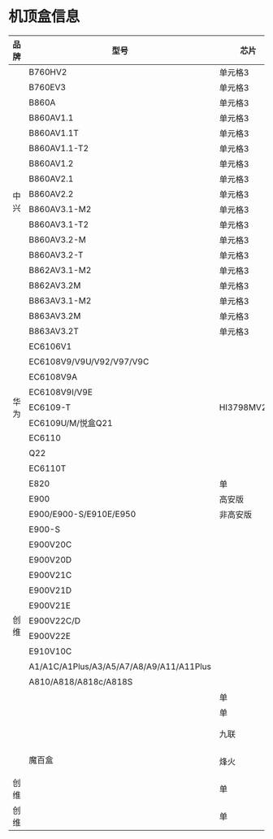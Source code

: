 <!DOCTYPE html>
<html lang="en">
<body>
    <h1>机顶盒信息</h1>
    <table>
        <thead>
            <tr>
                <th>品牌</th>
                <th>型号</th>
                <th>芯片</th>
                <th>原系统</th>
                <th>刷机系统</th>
                <th>备注</th>
            </tr>
        </thead>
        <tbody>
            <tr>
                <td rowspan="18">中兴</td>
                <td>B760HV2</td>
                <td>单元格3</td>
                <td>4.4.2</td>
                <td>4.4.2</td>
                <td>备注</td>
            </tr>
            <tr>
                <td>B760EV3</td>
                <td>单元格3</td>
                <td>4.4.2</td>
                <td>4.4.2</td>
                <td>备注</td>
            </tr>
            <tr>
                <td>B860A</td>
                <td>单元格3</td>
                <td>4.4.2</td>
                <td>4.4.2</td>
                <td>备注</td>
            </tr>
            <tr>
                <td>B860AV1.1</td>
                <td>单元格3</td>
                <td>4.4.2</td>
                <td>4.4.2</td>
                <td>备注</td>
            </tr>
            <tr>
                <td>B860AV1.1T</td>
                <td>单元格3</td>
                <td>4.4.2</td>
                <td>4.4.2</td>
                <td>备注</td>
            </tr>
            <tr>
                <td>B860AV1.1-T2</td>
                <td>单元格3</td>
                <td>4.4.2</td>
                <td>4.4.2</td>
                <td>备注</td>
            </tr>
            <tr>
                <td>B860AV1.2</td>
                <td>单元格3</td>
                <td>4.4.2</td>
                <td>4.4.2</td>
                <td>备注</td>
            </tr>
            <tr>
                <td>B860AV2.1</td>
                <td>单元格3</td>
                <td>4.4.2</td>
                <td>4.4.2</td>
                <td>备注</td>
            </tr>
            <tr>
                <td>B860AV2.2</td>
                <td>单元格3</td>
                <td>4.4.2</td>
                <td>4.4.2</td>
                <td>备注</td>
            </tr>
            <tr>
                <td>B860AV3.1-M2</td>
                <td>单元格3</td>
                <td>4.4.2</td>
                <td>4.4.2</td>
                <td>备注</td>
            </tr>
            <tr>
                <td>B860AV3.1-T2</td>
                <td>单元格3</td>
                <td>4.4.2</td>
                <td>4.4.2</td>
                <td>备注</td>
            </tr>
            <tr>
                <td>B860AV3.2-M</td>
                <td>单元格3</td>
                <td>4.4.2</td>
                <td>4.4.2</td>
                <td>备注</td>
            </tr>
            <tr>
                <td>B860AV3.2-T</td>
                <td>单元格3</td>
                <td>4.4.2</td>
                <td>4.4.2</td>
                <td>备注</td>
            </tr>
            <tr>
                <td>B862AV3.1-M2</td>
                <td>单元格3</td>
                <td>4.4.2</td>
                <td>4.4.2</td>
                <td>备注</td>
            </tr>
            <tr>
                <td>B862AV3.2M</td>
                <td>单元格3</td>
                <td>4.4.2</td>
                <td>4.4.2</td>
                <td>备注</td>
            </tr>
            <tr>
                <td>B863AV3.1-M2</td>
                <td>单元格3</td>
                <td>4.4.2</td>
                <td>4.4.2</td>
                <td>备注</td>
            </tr>
            <tr>
                <td>B863AV3.2M</td>
                <td>单元格3</td>
                <td>4.4.2</td>
                <td>4.4.2</td>
                <td>备注</td>
            </tr>
            <tr>
                <td>B863AV3.2T</td>
                <td>单元格3</td>
                <td>4.4.2</td>
                <td>4.4.2</td>
                <td>备注</td>
            </tr>
            <tr>
                <td rowspan="9">华为</td>
                <td>EC6106V1</td>
                <td></td>
                <td></td>
                <td></td>
                <td>备注</td>
            </tr>
            <tr>
                <td>EC6108V9/V9U/V92/V97/V9C</td>
                <td></td>
                <td></td>
                <td></td>
                <td>备注</td>
            </tr>
            <tr>
                <td>EC6108V9A</td>
                <td></td>
                <td></td>
                <td></td>
                <td>备注</td>
            </tr>
            <tr>
                <td>EC6108V9I/V9E</td>
                <td></td>
                <td></td>
                <td></td>
                <td>备注</td>
            </tr>
            <tr>
                <td>EC6109-T</td>
                <td>HI3798MV200</td>
                <td></td>
                <td></td>
                <td>备注</td>
            </tr>
            <tr>
                <td>EC6109U/M/悦盒Q21</td>
                <td></td>
                <td></td>
                <td></td>
                <td>备注</td>
            </tr>
            <tr>
                <td>EC6110</td>
                <td></td>
                <td></td>
                <td></td>
                <td>备注</td>
            </tr>
            <tr>
                <td>Q22</td>
                <td></td>
                <td></td>
                <td></td>
                <td>备注</td>
            </tr>
            <tr>
                <td>EC6110T</td>
                <td></td>
                <td></td>
                <td></td>
                <td>备注</td>
            </tr>
            <tr>
                <td rowspan="18">创维</td>
                <td>E820</td>
                <td>单</td>
                <td>4.4.2</td>
                <td>4.4.2</td>
                <td>备注</td>
            </tr>
            <tr>
                <td>E900</td>
                <td>高安版</td>
                <td></td>
                <td></td>
                <td>备注</td>
            </tr>
            <tr>
                <td>E900/E900-S/E910E/E950</td>
                <td>非高安版</td>
                <td></td>
                <td></td>
                <td>备注</td>
            </tr>
            <tr>
                <td>E900-S</td>
                <td></td>
                <td></td>
                <td></td>
                <td>备注</td>
            </tr>
            <tr>
                <td>E900V20C</td>
                <td></td>
                <td></td>
                <td></td>
                <td>备注</td>
            </tr>
            <tr>
                <td>E900V20D</td>
                <td></td>
                <td></td>
                <td></td>
                <td>备注</td>
            </tr>
            <tr>
                <td>E900V21C</td>
                <td></td>
                <td></td>
                <td></td>
                <td>备注</td>
            </tr>
            <tr>
                <td>E900V21D</td>
                <td></td>
                <td></td>
                <td></td>
                <td>备注</td>
            </tr>
            <tr>
                <td>E900V21E</td>
                <td></td>
                <td></td>
                <td></td>
                <td>备注</td>
            </tr>
            <tr>
                <td>E900V22C/D</td>
                <td></td>
                <td></td>
                <td></td>
                <td>备注</td>
            </tr>
            <tr>
                <td>E900V22E</td>
                <td></td>
                <td></td>
                <td></td>
                <td>备注</td>
            </tr>
            <tr>
                <td>E910V10C</td>
                <td></td>
                <td></td>
                <td></td>
                <td>备注</td>
            </tr>
            <tr>
                <td>A1/A1C/A1Plus/A3/A5/A7/A8/A9/A11/A11Plus</td>
                <td></td>
                <td></td>
                <td></td>
                <td>备注</td>
            </tr>
            <tr>
                <td>A810/A818/A818c/A818S</td>
                <td></td>
                <td></td>
                <td></td>
                <td>备注</td>
            </tr>
            <tr>
                <td rowspan="18">魔百盒</td>
                <td>单</td>
                <td>单</td>
                <td>4.4.2</td>
                <td>4.4.2</td>
                <td>备注</td>
            </tr>
            <tr>
                <td>单</td>
                <td>单</td>
                <td>4.4.2</td>
                <td>4.4.2</td>
                <td>备注</td>
            </tr>
            <tr>
                <td>九联</td>
                <td>单</td>
                <td>单</td>
                <td>4.4.2</td>
                <td>4.4.2</td>
                <td>备注</td>
            </tr>
            <tr>
                <td>烽火</td>
                <td>单</td>
                <td>单</td>
                <td>4.4.2</td>
                <td>4.4.2</td>
                <td>备注</td>
            </tr>
            <tr>
                <td>创维</td>
                <td>单</td>
                <td>单</td>
                <td>4.4.2</td>
                <td>4.4.2</td>
                <td>备注</td>
            </tr>
            <tr>
                <td>创维</td>
                <td>单</td>
                <td>单</td>
                <td>4.4.2</td>
                <td>4.4.2</td>
                <td>备注</td>
            </tr>
        </tbody>
    </table>
</body>
</html>
